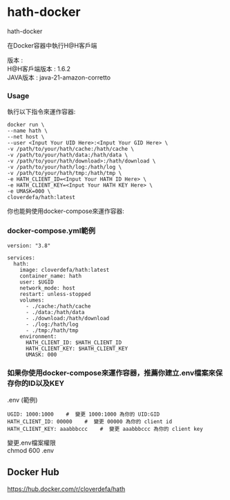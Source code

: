 # hath-docker    
    
hath-docker   

在Docker容器中執行H@H客戶端
   
版本 :   
H@H客戶端版本 : 1.6.2   
JAVA版本 : java-21-amazon-corretto   
   
### Usage  
執行以下指令來運作容器:
```
docker run \
--name hath \
--net host \
--user <Input Your UID Here>:<Input Your GID Here> \
-v /path/to/your/hath/cache:/hath/cache \
-v /path/to/your/hath/data:/hath/data \ 
-v /path/to/your/hath/download>:/hath/download \
-v /path/to/your/hath/log:/hath/log \
-v /path/to/your/hath/tmp:/hath/tmp \
-e HATH_CLIENT_ID=<Input Your HATH ID Here> \
-e HATH_CLIENT_KEY=<Input Your HATH KEY Here> \
-e UMASK=000 \
cloverdefa/hath:latest
```

你也能夠使用docker-compose來運作容器:   

### docker-compose.yml範例    
```
version: "3.8"

services:
  hath:  
    image: cloverdefa/hath:latest
    container_name: hath
    user: $UGID
    network_mode: host
    restart: unless-stopped
    volumes:
      - ./cache:/hath/cache
      - ./data:/hath/data  
      - ./download:/hath/download
      - ./log:/hath/log
      - ./tmp:/hath/tmp
    environment:
      HATH_CLIENT_ID: $HATH_CLIENT_ID
      HATH_CLIENT_KEY: $HATH_CLIENT_KEY
      UMASK: 000
```

### 如果你使用docker-compose來運作容器，推薦你建立.env檔案來保存你的ID以及KEY   
.env (範例)    

```
UGID: 1000:1000    #  變更 1000:1000 為你的 UID:GID
HATH_CLIENT_ID: 00000    #  變更 00000 為你的 client id
HATH_CLIENT_KEY: aaabbbccc    #  變更 aaabbbccc 為你的 client key

```
變更.env檔案權限   
chmod 600 .env   
   
## Docker Hub

https://hub.docker.com/r/cloverdefa/hath
